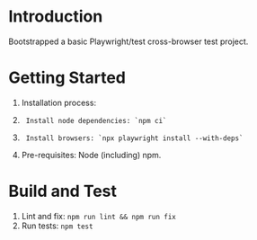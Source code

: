 # Introduction

Bootstrapped a basic Playwright/test cross-browser test project.

# Getting Started

1.  Installation process:
1.      Install node dependencies: `npm ci`
1.      Install browsers: `npx playwright install --with-deps`
1.  Pre-requisites: Node (including) npm.

# Build and Test

1. Lint and fix: `npm run lint && npm run fix`
2. Run tests: `npm test`
